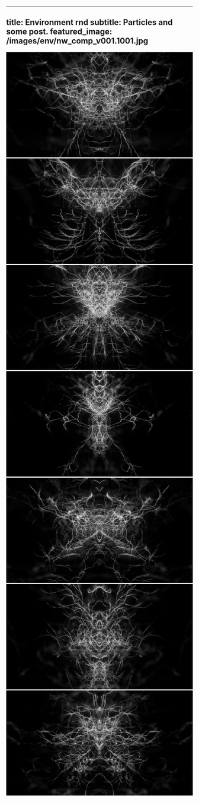 
---
title: Environment rnd
subtitle: Particles and some post.
featured_image: /images/env/nw_comp_v001.1001.jpg
---

![rnd](/images/env/nw_comp_v001.1001.jpg)
![rnd](/images/env/nw_comp_v001.1002.jpg)
![rnd](/images/env/nw_comp_v001.1003.jpg)
![rnd](/images/env/nw_comp_v001.1004.jpg)
![rnd](/images/env/nw_comp_v001.1005.jpg)
![rnd](/images/env/nw_comp_v001.1006.jpg)
![rnd](/images/env/nw_comp_v001.1007.jpg)